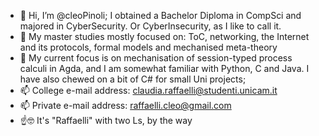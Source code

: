- 👋 Hi, I’m @cleoPinoli; I obtained a Bachelor Diploma in CompSci and majored in CyberSecurity. Or CyberInsecurity, as I like to call it.
- 📖 My master studies mostly focused on: ToC, networking, the Internet and its protocols, formal models and mechanised meta-theory 
- 🌱 My current focus is on mechanisation of session-typed process calculi in Agda, and I am somewhat familiar with Python, C and Java. I have also chewed on a bit of C# for small Uni projects;
- 📫 College e-mail address: claudia.raffaelli@studenti.unicam.it
- 📫 Private e-mail address: raffaelli.cleo@gmail.com
- ☝🤓 It's "Raffaelli" with two Ls, by the way


<!---
cleoPinoli/cleoPinoli is a ✨ special ✨ repository because its `README.md` (this file) appears on your GitHub profile.
You can click the Preview link to take a look at your changes.
--->
